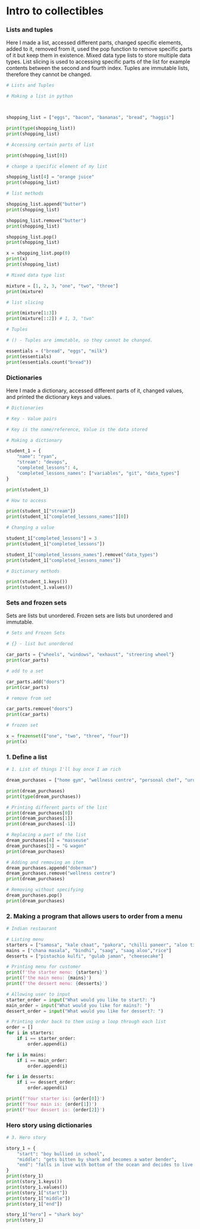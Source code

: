 # Intro to collectibles

### Lists and tuples
Here I made a list, accessed different parts, changed specific elements, added to it, removed from it, used the pop function to remove specific parts of it but keep them in existence. 
Mixed data type lists to store multiple data types.
List slicing is used to accessing specific parts of the list for example contents between the second and fourth index.
Tuples are immutable lists, therefore they cannot be changed. 
```python
# Lists and Tuples

# Making a list in python



shopping_list = ["eggs", "bacon", "bananas", "bread", "haggis"]

print(type(shopping_list))
print(shopping_list)

# Accessing certain parts of list

print(shopping_list[0])

# change a specific element of my list

shopping_list[4] = "orange juice"
print(shopping_list)

# list methods

shopping_list.append("butter")
print(shopping_list)

shopping_list.remove("butter")
print(shopping_list)

shopping_list.pop()
print(shopping_list)

x = shopping_list.pop(0)
print(x)
print(shopping_list)

# Mixed data type list

mixture = [1, 2, 3, "one", "two", "three"]
print(mixture)

# list slicing

print(mixture[1:3])
print(mixture[::2]) # 1, 3, "two"

# Tuples

# () - Tuples are immutable, so they cannot be changed.

essentials = ("bread", "eggs", "milk")
print(essentials)
print(essentials.count("bread"))

```
### Dictionaries
Here I made a dictionary, accessed different parts of it, changed values, and printed the dictionary keys and values.
```python
# Dictionaries

# Key - Value pairs

# Key is the name/reference, Value is the data stored

# Making a dictionary

student_1 = {
    "name": "ryan",
    "stream": "devops",
    "completed_lessons": 4,
    "completed_lessons_names": ["variables", "git", "data_types"]
}

print(student_1)

# How to access

print(student_1["stream"])
print(student_1["completed_lessons_names"][0])

# Changing a value

student_1["completed_lessons"] = 3
print(student_1["completed_lessons"])

student_1["completed_lessons_names"].remove("data_types")
print(student_1["completed_lessons_names"])

# Dictionary methods

print(student_1.keys())
print(student_1.values())

```
### Sets and frozen sets
Sets are lists but unordered. Frozen sets are lists but unordered and immutable.
```python
# Sets and Frozen Sets

# {} - list but unordered

car_parts = {"wheels", "windows", "exhaust", "streering wheel"}
print(car_parts)

# add to a set

car_parts.add("doors")
print(car_parts)

# remove from set

car_parts.remove("doors")
print(car_parts)

# frozen set

x = frozenset(["one", "two", "three", "four"])
print(x)

```
### 1. Define a list
```python
# 1. List of things I'll buy once I am rich

dream_purchases = ["home gym", "wellness centre", "personal chef", "urus", "pt"]

print(dream_purchases)
print(type(dream_purchases))

# Printing different parts of the list
print(dream_purchases[0])
print(dream_purchases[1])
print(dream_purchases[-1])

# Replacing a part of the list
dream_purchases[4] = "masseuse"
dream_purchases[3] = "G wagon"
print(dream_purchases)

# Adding and removing an item
dream_purchases.append("doberman")
dream_purchases.remove("wellness centre")
print(dream_purchases)

# Removing without specifying
dream_purchases.pop()
print(dream_purchases)

```

### 2. Making a program that allows users to order from a menu
```python
# Indian restaurant

# Listing menu
starters = ["samosa", "kale chaat", "pakora", "chilli paneer", "aloo tikki"]
mains = ["chana masala", "bindhi", "saag", "saag aloo","rice"]
desserts = ["pistachio kulfi", "gulab jaman", "cheesecake"]

# Printing menu for customer
print(f'the starter menu: {starters}')
print(f'the main menu: {mains}')
print(f'the dessert menu: {desserts}')

# Allowing user to input
starter_order = input("What would you like to start?: ")
main_order = input("What would you like for mains?: ")
dessert_order = input("What would you like for dessert?: ")

# Printing order back to them using a loop through each list
order = []
for i in starters:
    if i == starter_order:
        order.append(i)

for i in mains:
    if i == main_order:
        order.append(i)

for i in desserts:
    if i == dessert_order:
        order.append(i)

print(f'Your starter is: {order[0]}')
print(f'Your main is: {order[1]}')
print(f'Your dessert is: {order[2]}')


```



### Hero story using dictionaries
```python
# 3. Hero story

story_1 = {
    "start": "boy bullied in school",
    "middle": "gets bitten by shark and becomes a water bender",
    "end": "falls in love with bottom of the ocean and decides to live there"
}
print(story_1)
print(story_1.keys())
print(story_1.values())
print(story_1["start"])
print(story_1["middle"])
print(story_1["end"])

story_1["hero"] = "shark boy"
print(story_1)

```